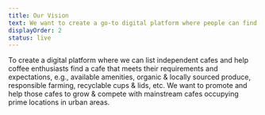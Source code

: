 ```yaml
---
title: Our Vision
text: We want to create a go-to digital platform where people can find independent cafes in their area.
displayOrder: 2
status: live
---
```


To create a digital platform where we can list independent cafes and help coffee enthusiasts find a cafe that meets their requirements and expectations, e.g., available amenities, organic & locally sourced produce, responsible farming, recyclable cups & lids, etc. We want to promote and help those cafes to grow & compete with mainstream cafes occupying prime locations in urban areas.